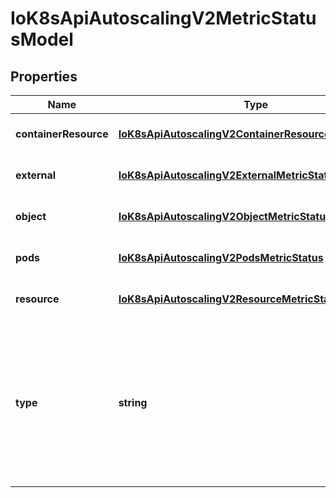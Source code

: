 # IoK8sApiAutoscalingV2MetricStatusModel

## Properties

Name | Type | Description | Notes
------------ | ------------- | ------------- | -------------
**containerResource** | [**IoK8sApiAutoscalingV2ContainerResourceMetricStatus**](IoK8sApiAutoscalingV2ContainerResourceMetricStatus.md) |  | [optional] [default to undefined]
**external** | [**IoK8sApiAutoscalingV2ExternalMetricStatus**](IoK8sApiAutoscalingV2ExternalMetricStatus.md) |  | [optional] [default to undefined]
**object** | [**IoK8sApiAutoscalingV2ObjectMetricStatus**](IoK8sApiAutoscalingV2ObjectMetricStatus.md) |  | [optional] [default to undefined]
**pods** | [**IoK8sApiAutoscalingV2PodsMetricStatus**](IoK8sApiAutoscalingV2PodsMetricStatus.md) |  | [optional] [default to undefined]
**resource** | [**IoK8sApiAutoscalingV2ResourceMetricStatus**](IoK8sApiAutoscalingV2ResourceMetricStatus.md) |  | [optional] [default to undefined]
**type** | **string** | type is the type of metric source.  It will be one of \&quot;ContainerResource\&quot;, \&quot;External\&quot;, \&quot;Object\&quot;, \&quot;Pods\&quot; or \&quot;Resource\&quot;, each corresponds to a matching field in the object. Note: \&quot;ContainerResource\&quot; type is available on when the feature-gate HPAContainerMetrics is enabled | [default to undefined]


